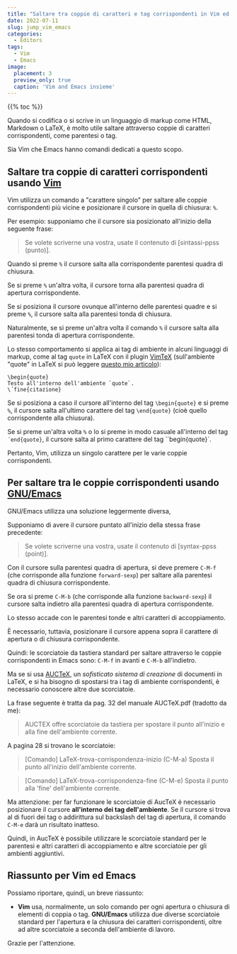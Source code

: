 ```yaml
---
title: "Saltare tra coppie di caratteri e tag corrispondenti in Vim ed Emacs"
date: 2022-07-11
slug: jump_vim_emacs
categories:
  - Editors
tags:
  - Vim
  - Emacs
image:
  placement: 3
  preview_only: true 
  caption: 'Vim and Emacs insieme'
---
```


{{% toc %}}

Quando si codifica o si scrive in un linguaggio di markup come HTML, Markdown o LaTeX, è molto utile saltare attraverso coppie di caratteri corrispondenti, come parentesi o tag.

Sia Vim che Emacs hanno comandi dedicati a questo scopo.

## Saltare tra coppie di caratteri corrispondenti usando [Vim](https://www.vim.org/)

Vim utilizza un comando a "carattere singolo" per saltare alle coppie corrispondenti più vicine e posizionare il cursore in quella di chiusura: `%`.

Per esempio: supponiamo che il cursore sia posizionato all'inizio della seguente frase:

> Se volete scriverne una vostra, usate il contenuto di [sintassi-ppss (punto)].

Quando si preme `%` il cursore salta alla corrispondente parentesi quadra di chiusura.

Se si preme `%` un'altra volta, il cursore torna alla parentesi quadra di apertura corrispondente.

Se si posiziona il cursore ovunque all'interno delle parentesi quadre e si preme `%`, il cursore salta alla parentesi tonda di chiusura.

Naturalmente, se si preme un'altra volta il comando `%` il cursore salta alla parentesi tonda di apertura corrispondente.

Lo stesso comportamento si applica ai tag di ambiente in alcuni linguaggi di markup, come al tag `quote` in LaTeX con il plugin [VimTeX](https://github.com/lervag/vimtex) (sull'ambiente "quote" in LaTeX si può leggere [questo mio articolo](https://francopasut-en.blogspot.com/2016/07/quote-quotation-quoting-in-latex.html)):

```
\begin{quote}
Testo all'interno dell'ambiente `quote`.
\´fine{citazione}
```

Se si posiziona a caso  il cursore all'interno del tag `\begin{quote}` e si preme `%`, il cursore salta all'ultimo carattere del tag `\end{quote}` (cioè quello corrispondente alla chiusura).

Se si preme un'altra volta `%` o lo si preme in modo casuale all'interno del tag `´end{quote}`, il cursore salta al primo carattere del tag ``begin{quote}`.

Pertanto, Vim, utilizza un singolo carattere per le varie coppie corrispondenti.

## Per saltare tra le coppie corrispondenti usando [GNU/Emacs](https://www.gnu.org/software/emacs/)

GNU/Emacs utilizza una soluzione leggermente diversa,

Supponiamo di avere il cursore puntato all'inizio della stessa frase precedente:

> Se volete scriverne una vostra, usate il contenuto di [syntax-ppss (point)].

Con il cursore sulla parentesi quadra di apertura, si deve premere `C-M-f` (che corrisponde alla funzione `forward-sexp`) per saltare alla parentesi quadra di chiusura corrispondente.

Se ora si preme `C-M-b` (che corrisponde alla funzione `backward-sexp`) il cursore salta indietro alla parentesi quadra di apertura corrispondente.

Lo stesso accade con le parentesi tonde e altri caratteri di accoppiamento.

È necessario, tuttavia, posizionare il cursore appena sopra il carattere di apertura o di chiusura corrispondente.

Quindi: le scorciatoie da tastiera standard per saltare attraverso le coppie corrispondenti in Emacs sono: `C-M-f` in avanti e `C-M-b` all'indietro.

Ma se si usa [AUCTeX](https://www.gnu.org/software/auctex/), un *sofisticato sistema di creazione* di documenti in LaTeX, e si ha bisogno di spostarsi tra i tag di ambiente corrispondenti, è necessario conoscere altre due scorciatoie.

La frase seguente è tratta da pag. 32 del manuale AUCTeX.pdf (tradotto da me):

> AUCTEX offre scorciatoie da tastiera per spostare il punto all'inizio e alla fine dell'ambiente corrente.

A pagina 28 si trovano le scorciatoie:

> [Comando] LaTeX-trova-corrispondenza-inizio (C-M-a) Sposta il punto all'inizio dell'ambiente corrente.

> [Comando] LaTeX-trova-corrispondenza-fine (C-M-e) Sposta il punto alla 'fine' dell'ambiente corrente.

Ma attenzione: per far funzionare le scorciatoie di AucTeX è necessario posizionare il cursore **all'interno dei tag dell'ambiente**. Se il cursore si trova al di fuori dei tag o addirittura sul backslash del tag di apertura, il comando `C-M-e` darà un risultato inatteso.

Quindi, in AucTeX è possibile utilizzare le scorciatoie standard per le parentesi e altri caratteri di accoppiamento e altre scorciatoie per gli ambienti aggiuntivi.

## Riassunto per Vim ed Emacs

Possiamo riportare, quindi, un breve riassunto:

* **Vim** usa, normalmente, un solo comando per ogni apertura o chiusura di elementi di coppia o tag.
**GNU/Emacs** utilizza due diverse scorciatoie standard per l'apertura e la chiusura dei caratteri corrispondenti, oltre ad altre scorciatoie a seconda dell'ambiente di lavoro.

Grazie per l'attenzione.


